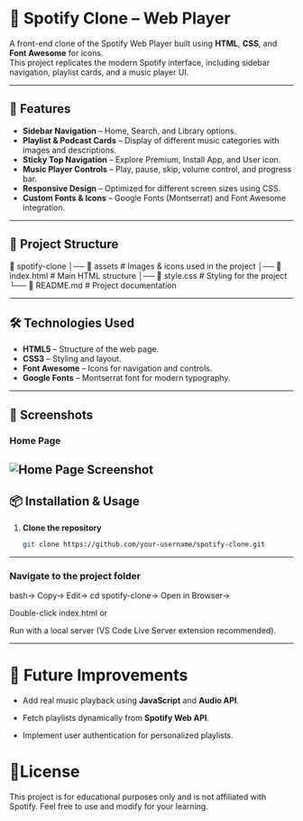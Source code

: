 # 🎵 Spotify Clone – Web Player

A front-end clone of the Spotify Web Player built using **HTML**, **CSS**, and **Font Awesome** for icons.  
This project replicates the modern Spotify interface, including sidebar navigation, playlist cards, and a music player UI.

---

## 🚀 Features

- **Sidebar Navigation** – Home, Search, and Library options.
- **Playlist & Podcast Cards** – Display of different music categories with images and descriptions.
- **Sticky Top Navigation** – Explore Premium, Install App, and User icon.
- **Music Player Controls** – Play, pause, skip, volume control, and progress bar.
- **Responsive Design** – Optimized for different screen sizes using CSS.
- **Custom Fonts & Icons** – Google Fonts (Montserrat) and Font Awesome integration.

---

## 📂 Project Structure

📁 spotify-clone
│── 📁 assets # Images & icons used in the project
│── 📄 index.html # Main HTML structure
│── 📄 style.css # Styling for the project
└── 📄 README.md # Project documentation

---

## 🛠️ Technologies Used

- **HTML5** – Structure of the web page.
- **CSS3** – Styling and layout.
- **Font Awesome** – Icons for navigation and controls.
- **Google Fonts** – Montserrat font for modern typography.

---

## 📸 Screenshots

### Home Page
![Home Page Screenshot](./assets/homeplayer.png)
---

## 📦 Installation & Usage

1. **Clone the repository**
   ```bash
   git clone https://github.com/your-username/spotify-clone.git
   ```
---   
### Navigate to the project folder

bash->
Copy->
Edit->
cd spotify-clone->
Open in Browser->

Double-click index.html
or

Run with a local server (VS Code Live Server extension recommended).

---
# 🔮 Future Improvements
- Add real music playback using **JavaScript** and **Audio API**.

- Fetch playlists dynamically from **Spotify Web API**.

- Implement user authentication for personalized playlists.

# 📜License
This project is for educational purposes only and is not affiliated with Spotify.
Feel free to use and modify for your learning.
